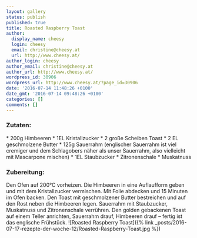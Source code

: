 ```yaml
---
layout: gallery
status: publish
published: true
title: Roasted Raspberry Toast
author:
  display_name: cheesy
  login: cheesy
  email: christine@cheesy.at
  url: http://www.cheesy.at/
author_login: cheesy
author_email: christine@cheesy.at
author_url: http://www.cheesy.at/
wordpress_id: 30906
wordpress_url: http://www.cheesy.at/?page_id=30906
date: '2016-07-14 11:48:26 +0100'
date_gmt: '2016-07-14 09:48:26 +0100'
categories: []
comments: []
---
```

### Zutaten:
\* 200g Himbeeren
\* 1EL Kristallzucker
\* 2 große Scheiben Toast
\* 2 EL geschmolzene Butter
\* 125g Sauerrahm (englischer Sauerrahm ist viel cremiger und dem Schlagobers näher als unser Sauerrahm, also vielleicht mit Mascarpone mischen)
\* 1EL Staubzucker
\* Zitronenschale
\* Muskatnuss
### Zubereitung:
Den Ofen auf 200°C vorheizen. Die Himbeeren in eine Auflaufform geben und mit dem Kristallzucker vermischen. Mit Folie abdecken und 15 Minuten im Ofen backen. Den Toast mit geschmolzener Butter bestreichen und auf den Rost neben die Himbeeren legen. Sauerrahm mit Staubzucker, Muskatnuss und Zitronenschale verrühren. Den golden gebackenen Toast auf einem Teller anrichten, Sauerrahm drauf, Himbeeren drauf – fertig ist das englische Frühstück.
![Roasted Raspberry Toast]({% link _posts/2016-07-17-rezepte-der-woche-12/Roasted-Raspberry-Toast.jpg %})
